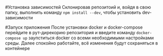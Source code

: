 #Установка зависимостей
Склонировав репозитоий и, войдя в свою папку, выполнить команду `npm install --dev`,
чтобы установить dev-зависимости

#Запуск приложения
После установки docker и docker-compose перейдите в рут-дирекорию репозитория и введите команду
`docker-compose up` заупститься docker со всеми необходимыми настройками среды. Далее спокойно работайте, всё изменения будут сохраняться в контейнере
